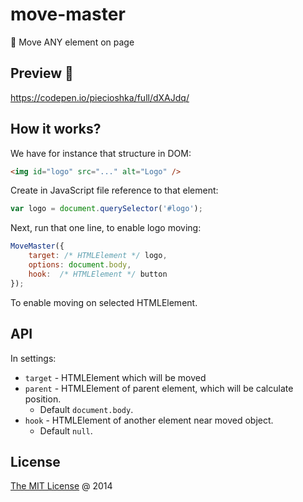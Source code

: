 # move-master

:hammer: Move ANY element on page

## Preview 🎉

<https://codepen.io/piecioshka/full/dXAJdq/>

## How it works?

We have for instance that structure in DOM:

```html
<img id="logo" src="..." alt="Logo" />
```

Create in JavaScript file reference to that element:

```javascript
var logo = document.querySelector('#logo');
```

Next, run that one line, to enable logo moving:

```javascript
MoveMaster({
    target: /* HTMLElement */ logo,
    options: document.body,
    hook:  /* HTMLElement */ button
});
```

To enable moving on selected HTMLElement.

## API

In settings:

- `target` - HTMLElement which will be moved
- `parent` - HTMLElement of parent element, which will be calculate position.
  - Default `document.body`.
- `hook` - HTMLElement of another element near moved object.
  - Default `null`.

## License

[The MIT License](http://piecioshka.mit-license.org) @ 2014
